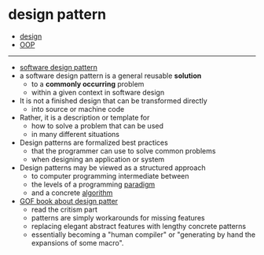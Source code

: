 # design pattern

- [design](design)
- [OOP](OOP)

---

- [software design pattern](https://en.wikipedia.org/wiki/Software_design_pattern)
- a software design pattern is a general reusable **solution**
     - to a **commonly occurring** problem
     - within a given context in software design
- It is not a finished design that can be transformed directly
     - into source or machine code
- Rather, it is a description or template for
     - how to solve a problem that can be used
     - in many different situations
- Design patterns are formalized best practices
     - that the programmer can use to solve common problems
     - when designing an application or system
- Design patterns may be viewed as a structured approach
     - to computer programming intermediate between
     - the levels of a programming [paradigm](paradigm)
     - and a concrete [algorithm](algorithm)
- [GOF book about design patter](https://en.wikipedia.org/wiki/Design_Patterns)
	- read the critism part
	- patterns are simply workarounds for missing features 
	- replacing elegant abstract features with lengthy concrete patterns
	- essentially becoming a "human compiler" or "generating by hand the expansions of some macro".
